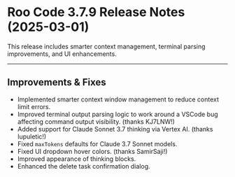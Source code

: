 # Roo Code 3.7.9 Release Notes (2025-03-01)

This release includes smarter context management, terminal parsing improvements, and UI enhancements.

---

## Improvements & Fixes

*   Implemented smarter context window management to reduce context limit errors.
*   Improved terminal output parsing logic to work around a VSCode bug affecting command output visibility. (thanks KJ7LNW!)
*   Added support for Claude Sonnet 3.7 thinking via Vertex AI. (thanks lupuletic!)
*   Fixed `maxTokens` defaults for Claude 3.7 Sonnet models.
*   Fixed UI dropdown hover colors. (thanks SamirSaji!)
*   Improved appearance of thinking blocks.
*   Enhanced the delete task confirmation dialog.